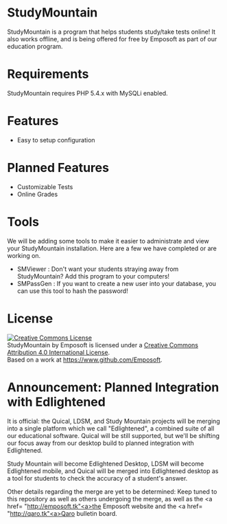 StudyMountain
=============

StudyMountain is a program that helps students study/take tests online! It also works offline, and is being offered for free by Emposoft as part of our education program. 

Requirements
============

StudyMountain requires PHP 5.4.x with MySQLi enabled.

Features
========

  - Easy to setup configuration

Planned Features
================

  - Customizable Tests
  - Online Grades
  
Tools
=====
We will be adding some tools to make it easier to administrate and view your StudyMountain installation.
Here are a few we have completed or are working on.

  - SMViewer : Don't want your students straying away from StudyMountain? Add this program to your computers!
  - SMPassGen : If you want to create a new user into your database, you can use this tool to hash the password!

License
=======
<a rel="license" href="http://creativecommons.org/licenses/by/4.0/deed.en_US"><img alt="Creative Commons License" style="border-width:0" src="http://i.creativecommons.org/l/by/4.0/88x31.png" /></a><br /><span xmlns:dct="http://purl.org/dc/terms/" property="dct:title">StudyMountain</span> by <span xmlns:cc="http://creativecommons.org/ns#" property="cc:attributionName">Emposoft</span> is licensed under a <a rel="license" href="http://creativecommons.org/licenses/by/4.0/deed.en_US">Creative Commons Attribution 4.0 International License</a>.<br />Based on a work at <a xmlns:dct="http://purl.org/dc/terms/" href="https://www.github.com/Emposoft" rel="dct:source">https://www.github.com/Emposoft</a>.


Announcement: Planned Integration with Edlightened
==================================================
It is official: the Quical, LDSM, and Study Mountain projects will be merging into a single platform which we call "Edlightened", a combined suite of all our educational software. Quical will be still supported, but we'll be shifting our focus away from our desktop build to planned integration with Edlightened. 

Study Mountain will become Edlightened Desktop, LDSM will become Edlightened mobile, and Quical will be merged into Edlightened desktop as a tool for students to check the accuracy of a student's answer.

Other details regarding the merge are yet to be determined: Keep tuned to this repository as well as others undergoing the merge, as well as the <a href= "http://emposoft.tk"<a>the Emposoft website</a> and the <a href= "http://qaro.tk"<a>Qaro bulletin board.</a>
